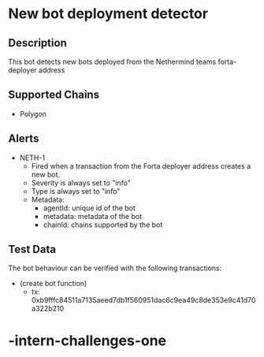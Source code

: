 # New bot deployment detector

## Description

This bot detects new bots deployed from the Nethermind teams forta-deployer address

## Supported Chains

- Polygon

## Alerts

- NETH-1
  - Fired when a transaction from the Forta deployer address creates a new bot.
  - Severity is always set to "info"
  - Type is always set to "info"
  - Metadata:
    - agentId: unique id of the bot
    - metadata: metadata of the bot
    - chainId: chains supported by the bot

## Test Data

The bot behaviour can be verified with the following transactions:

- (create bot function)
  - tx: 0xb9fffc84511a7135aeed7db1f560951dac6c9ea49c8de353e9c41d70a322b210

# -intern-challenges-one
